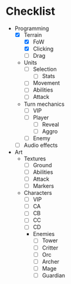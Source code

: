 # Checklist

- Programming
  - [x] Terrain
    - [x] FoW
    - [x] Clicking
    - [ ] Drag
  - Units
    - [ ] Selection
      - [ ] Stats
    - [ ] Movement
    - [ ] Abilities
    - [ ] Attack
  - Turn mechanics
    - [ ] VIP
    - [ ] Player
      - [ ] Reveal
      - [ ] Aggro
    - [ ] Enemy
  - [ ] Audio effects
- Art
  - Textures
    - [ ] Ground
    - [ ] Abilities
    - [ ] Attack
    - [ ] Markers
  - Characters
    - [ ] VIP
    - [ ] CA
    - [ ] CB
    - [ ] CC
    - [ ] CD
    - Enemies
      - [ ] Tower
      - [ ] Critter
      - [ ] Orc
      - [ ] Archer
      - [ ] Mage
      - [ ] Guardian
